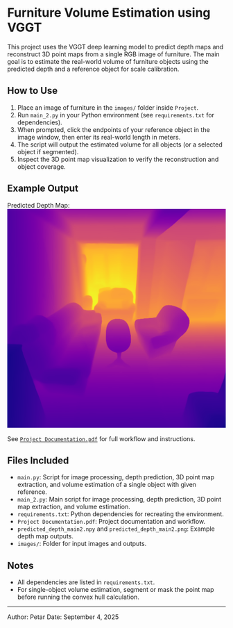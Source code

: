 # Furniture Volume Estimation using VGGT

This project uses the VGGT deep learning model to predict depth maps and reconstruct 3D point maps from a single RGB image of furniture. The main goal is to estimate the real-world volume of furniture objects using the predicted depth and a reference object for scale calibration.

## How to Use
1. Place an image of furniture in the `images/` folder inside `Project`.
2. Run `main_2.py` in your Python environment (see `requirements.txt` for dependencies).
3. When prompted, click the endpoints of your reference object in the image window, then enter its real-world length in meters.
4. The script will output the estimated volume for all objects (or a selected object if segmented).
5. Inspect the 3D point map visualization to verify the reconstruction and object coverage.

## Example Output

Predicted Depth Map:
![Predicted Depth Map](predicted_depth_main2.png)

See [`Project Documentation.pdf`](Project_Documentation.pdf) for full workflow and instructions.

## Files Included
- `main.py`: Script for image processing, depth prediction, 3D point map extraction, and volume estimation of a single object with given reference.
- `main_2.py`: Main script for image processing, depth prediction, 3D point map extraction, and volume estimation.
- `requirements.txt`: Python dependencies for recreating the environment.
- `Project Documentation.pdf`: Project documentation and workflow.
- `predicted_depth_main2.npy` and `predicted_depth_main2.png`: Example depth map outputs.
- `images/`: Folder for input images and outputs.

## Notes
- All dependencies are listed in `requirements.txt`.
- For single-object volume estimation, segment or mask the point map before running the convex hull calculation.

---
Author: Petar
Date: September 4, 2025
